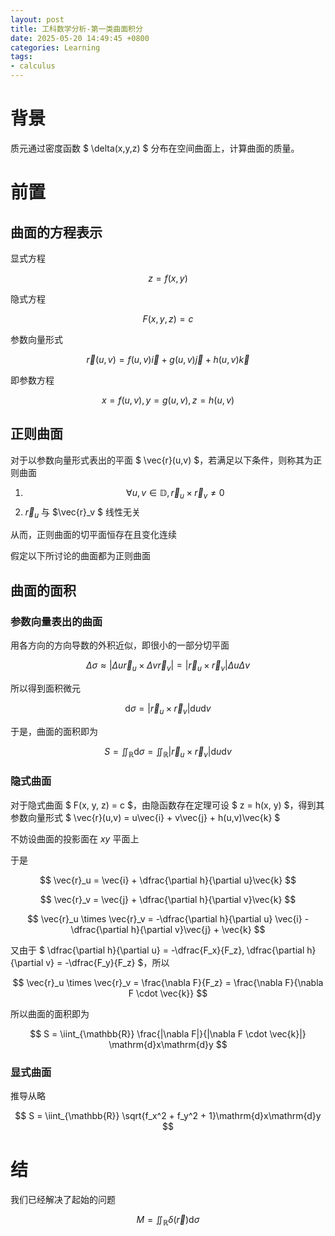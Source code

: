 ```yaml
---
layout: post
title: 工科数学分析-第一类曲面积分
date: 2025-05-20 14:49:45 +0800
categories: Learning
tags:
- calculus
---
```

# 背景

质元通过密度函数 $ \delta(x,y,z) $ 分布在空间曲面上，计算曲面的质量。

# 前置

## 曲面的方程表示

显式方程

$$ z = f(x,y) $$

隐式方程

$$ F(x,y,z)=c $$

参数向量形式

$$ \vec{r}(u,v) = f(u,v)\vec{i} + g(u,v)\vec{j} + h(u,v)\vec{k} $$

即参数方程

$$ x = f(u, v), y = g(u,v), z = h(u,v) $$

## 正则曲面

对于以参数向量形式表出的平面  $ \vec{r}(u,v) $，若满足以下条件，则称其为正则曲面

1. $$ \forall u, v \in \mathbb{D}, \vec{r}_u \times \vec{r}_v \neq 0 $$
2. $\vec{r}_u$ 与 $\vec{r}_v $ 线性无关

从而，正则曲面的切平面恒存在且变化连续

假定以下所讨论的曲面都为正则曲面

## 曲面的面积

### 参数向量表出的曲面

用各方向的方向导数的外积近似，即很小的一部分切平面

$$ \Delta \sigma \approx |\Delta u\vec{r}_u \times \Delta v\vec{r}_v| = |\vec{r}_u \times \vec{r}_v|\Delta u \Delta v $$

所以得到面积微元

$$ \mathrm{d}\sigma = |\vec{r}_u \times \vec{r}_v|\mathrm{d}u\mathrm{d}v $$

于是，曲面的面积即为

$$ S = \iint_{\mathbb{R}} \mathrm{d}\sigma = \iint_{\mathbb{R}} |\vec{r}_u \times \vec{r}_v|\mathrm{d}u\mathrm{d}v $$

### 隐式曲面

对于隐式曲面 $ F(x, y, z) = c $，由隐函数存在定理可设 $ z = h(x, y) $，得到其参数向量形式 $ \vec{r}(u,v) = u\vec{i} + v\vec{j} + h(u,v)\vec{k} $

不妨设曲面的投影面在 $xy$ 平面上

于是 

$$ \vec{r}_u = \vec{i} + \dfrac{\partial h}{\partial u}\vec{k} $$

$$ \vec{r}_v = \vec{j} + \dfrac{\partial h}{\partial v}\vec{k} $$

$$ \vec{r}_u \times \vec{r}_v = -\dfrac{\partial h}{\partial u} \vec{i} - \dfrac{\partial h}{\partial v}\vec{j} + \vec{k} $$

又由于 $ \dfrac{\partial h}{\partial u} = -\dfrac{F_x}{F_z}, \dfrac{\partial h}{\partial v} = -\dfrac{F_y}{F_z} $，所以

$$ \vec{r}_u \times \vec{r}_v = \frac{\nabla F}{F_z} = \frac{\nabla F}{\nabla F \cdot \vec{k}} $$

所以曲面的面积即为

$$ S = \iint_{\mathbb{R}} \frac{|\nabla F|}{|\nabla F \cdot \vec{k}|} \mathrm{d}x\mathrm{d}y $$

### 显式曲面

推导从略

$$ S = \iint_{\mathbb{R}} \sqrt{f_x^2 + f_y^2 + 1}\mathrm{d}x\mathrm{d}y $$

# 结

我们已经解决了起始的问题

$$ M = \iint_{\mathbb{R}} \delta(\vec{r}) \mathrm{d}\sigma $$